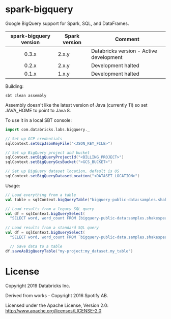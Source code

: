 spark-bigquery
==============

<!--
TODO - Setup build server and find appropriate badges (if wanted)

[![Build Status](https://travis-ci.org/spotify/spark-bigquery.svg?branch=master)](https://travis-ci.org/spotify/spark-bigquery)
[![GitHub license](https://img.shields.io/github/license/spotify/spark-bigquery.svg)](./LICENSE)
[![Maven Central](https://img.shields.io/maven-central/v/com.spotify/spark-bigquery_2.11.svg)](https://maven-badges.herokuapp.com/maven-central/com.spotify/spark-bigquery_2.11)
-->

Google BigQuery support for Spark, SQL, and DataFrames.

| spark-bigquery version | Spark version | Comment |
| :--------------------: | ------------- | ------- |
| 0.3.x | 2.x.y | Databricks version - Active development |
| 0.2.x | 2.x.y | Development halted |
| 0.1.x | 1.x.y | Development halted |

Building:

```sbt clean assembly```

Assembly doesn't like the latest version of Java (currently 11) so set JAVA_HOME to point to Java 8.

To use it in a local SBT console:

```scala
import com.databricks.labs.bigquery._

// Set up GCP credentials
sqlContext.setGcpJsonKeyFile("<JSON_KEY_FILE>")

// Set up BigQuery project and bucket
sqlContext.setBigQueryProjectId("<BILLING_PROJECT>")
sqlContext.setBigQueryGcsBucket("<GCS_BUCKET>")

// Set up BigQuery dataset location, default is US
sqlContext.setBigQueryDatasetLocation("<DATASET_LOCATION>")
```

Usage:

```scala
// Load everything from a table
val table = sqlContext.bigQueryTable("bigquery-public-data:samples.shakespeare")

// Load results from a legacy SQL query
val df = sqlContext.bigQuerySelect(
  "SELECT word, word_count FROM [bigquery-public-data:samples.shakespeare]")
  
// Load results from a standard SQL query
val df = sqlContext.bigQuerySelect(
  "SELECT word, word_count FROM `bigquery-public-data.samples.shakespeare`", useStandardSql = true)

  // Save data to a table
df.saveAsBigQueryTable("my-project:my_dataset.my_table")
```

# License

Copyright 2019 Databricks Inc.

Derived from works - Copyright 2016 Spotify AB.

Licensed under the Apache License, Version 2.0: http://www.apache.org/licenses/LICENSE-2.0
